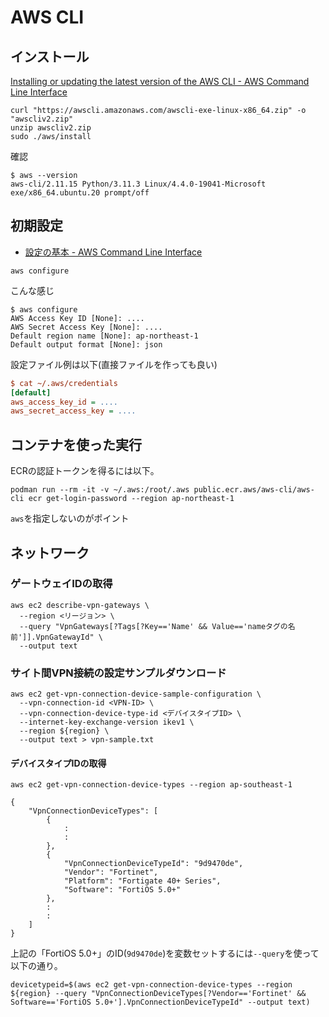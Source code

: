 # AWS CLI

## インストール

[Installing or updating the latest version of the AWS CLI - AWS Command Line Interface](https://docs.aws.amazon.com/cli/latest/userguide/getting-started-install.html)

```console
curl "https://awscli.amazonaws.com/awscli-exe-linux-x86_64.zip" -o "awscliv2.zip"
unzip awscliv2.zip
sudo ./aws/install
```

確認

```console
$ aws --version
aws-cli/2.11.15 Python/3.11.3 Linux/4.4.0-19041-Microsoft exe/x86_64.ubuntu.20 prompt/off
```

## 初期設定

- [設定の基本 - AWS Command Line Interface](https://docs.aws.amazon.com/ja_jp/cli/latest/userguide/cli-configure-quickstart.html)

```console
aws configure
```

こんな感じ

```console
$ aws configure
AWS Access Key ID [None]: ....
AWS Secret Access Key [None]: ....
Default region name [None]: ap-northeast-1
Default output format [None]: json
```

設定ファイル例は以下(直接ファイルを作っても良い)

```ini
$ cat ~/.aws/credentials 
[default]
aws_access_key_id = ....
aws_secret_access_key = ....
```

## コンテナを使った実行

ECRの認証トークンを得るには以下。

```console
podman run --rm -it -v ~/.aws:/root/.aws public.ecr.aws/aws-cli/aws-cli ecr get-login-password --region ap-northeast-1
```

`aws`を指定しないのがポイント

## ネットワーク

### ゲートウェイIDの取得

```console
aws ec2 describe-vpn-gateways \
  --region <リージョン> \
  --query "VpnGateways[?Tags[?Key=='Name' && Value=='nameタグの名前']].VpnGatewayId" \
  --output text
```

### サイト間VPN接続の設定サンプルダウンロード

```console
aws ec2 get-vpn-connection-device-sample-configuration \
  --vpn-connection-id <VPN-ID> \
  --vpn-connection-device-type-id <デバイスタイプID> \
  --internet-key-exchange-version ikev1 \
  --region ${region} \
  --output text > vpn-sample.txt
```

#### デバイスタイプIDの取得

```console
aws ec2 get-vpn-connection-device-types --region ap-southeast-1

{
    "VpnConnectionDeviceTypes": [
        {
            :
            :
        },
        {
            "VpnConnectionDeviceTypeId": "9d9470de",
            "Vendor": "Fortinet",
            "Platform": "Fortigate 40+ Series",
            "Software": "FortiOS 5.0+"
        },
        :
        :
    ]
}
```

上記の「FortiOS 5.0+」のID(`9d9470de`)を変数セットするには`--query`を使って以下の通り。

```console
devicetypeid=$(aws ec2 get-vpn-connection-device-types --region ${region} --query "VpnConnectionDeviceTypes[?Vendor=='Fortinet' && Software=='FortiOS 5.0+'].VpnConnectionDeviceTypeId" --output text)
```
